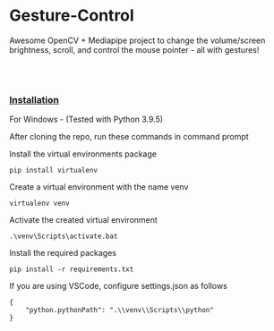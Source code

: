 # Gesture-Control
Awesome OpenCV + Mediapipe project to change the volume/screen brightness, scroll, and control the mouse pointer - all with gestures!

<br>
<br>

### <u>Installation</u>

For Windows - (Tested with Python 3.9.5)

After cloning the repo, run these commands in command prompt

Install the virtual environments package

    pip install virtualenv

Create a virtual environment with the name venv

    virtualenv venv

Activate the created virtual environment

    .\venv\Scripts\activate.bat

Install the required packages

    pip install -r requirements.txt

If you are using VSCode, configure settings.json as follows

    {
        "python.pythonPath": ".\\venv\\Scripts\\python"
    }


